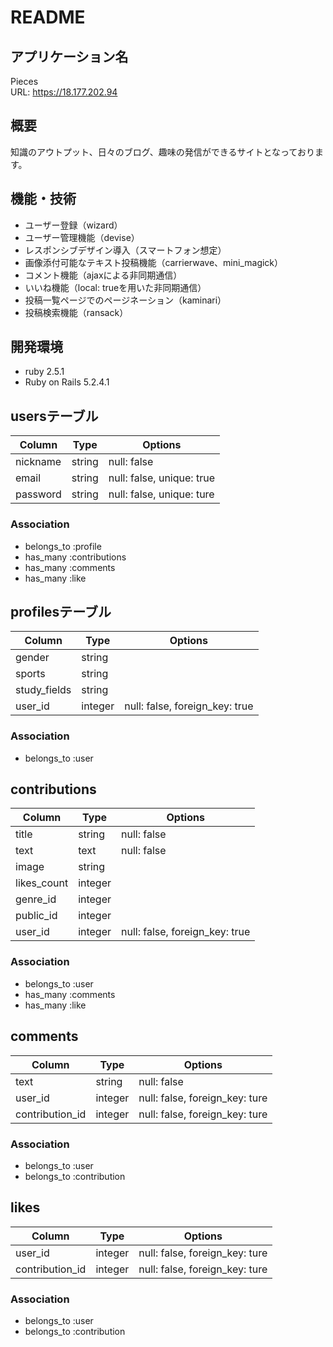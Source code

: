 # README

## アプリケーション名
Pieces  
URL: https://18.177.202.94

## 概要
知識のアウトプット、日々のブログ、趣味の発信ができるサイトとなっております。

## 機能・技術
- ユーザー登録（wizard）
- ユーザー管理機能（devise）
- レスポンシブデザイン導入（スマートフォン想定）
- 画像添付可能なテキスト投稿機能（carrierwave、mini_magick）
- コメント機能（ajaxによる非同期通信）
- いいね機能（local: trueを用いた非同期通信）
- 投稿一覧ページでのページネーション（kaminari）
- 投稿検索機能（ransack）

## 開発環境
- ruby 2.5.1
- Ruby on Rails 5.2.4.1

## usersテーブル
|Column|Type|Options|
|------|----|-------|
|nickname|string|null: false|
|email|string|null: false, unique: true|
|password|string|null: false, unique: ture|

### Association
- belongs_to :profile
- has_many :contributions
- has_many :comments
- has_many :like


## profilesテーブル
|Column|Type|Options|
|------|----|-------|
|gender|string||
|sports|string||
|study_fields|string||
|user_id|integer|null: false, foreign_key: true|

### Association
- belongs_to :user


## contributions
|Column|Type|Options|
|------|----|-------|
|title|string|null: false|
|text|text|null: false|
|image|string||
|likes_count|integer||
|genre_id|integer||
|public_id|integer||
|user_id|integer|null: false, foreign_key: true|

### Association
- belongs_to :user
- has_many :comments
- has_many :like


## comments
|Column|Type|Options|
|------|----|-------|
|text|string|null: false|
|user_id|integer|null: false, foreign_key: ture|
|contribution_id|integer|null: false, foreign_key: ture|

### Association
- belongs_to :user
- belongs_to :contribution


## likes
|Column|Type|Options|
|------|----|-------|
|user_id|integer|null: false, foreign_key: ture|
|contribution_id|integer|null: false, foreign_key: ture|

### Association
- belongs_to :user
- belongs_to :contribution
